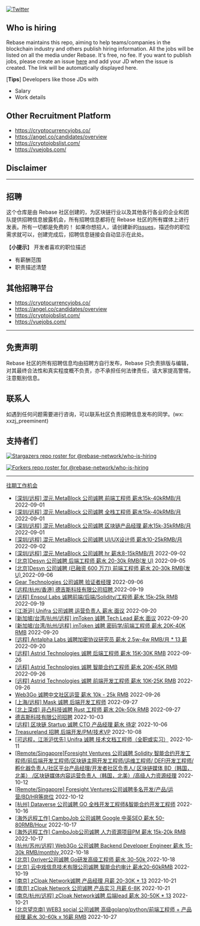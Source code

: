 [![Twitter](https://img.shields.io/twitter/url?label=Rebase&url=https%3A%2F%2Ftwitter.com%2FRebaseCommunity)](https://twitter.com/RebaseCommunity)

## Who is hiring

Rebase maintains this repo, aiming to help teams/companies in the blockchain industry and others publish hiring information. All the jobs will be listed on all the media under Rebase. It's free, no fee.
If you want to publish jobs, please create an issue [here](https://github.com/rebase-network/who-is-hiring/issues/) and add your JD when the issue is created. The link will be automatically displayed here.

[**Tips**]
Developers like those JDs with
- Salary
- Work details

## Other Recruitment Platform

- https://cryptocurrencyjobs.co/
- https://angel.co/candidates/overview
- https://cryptojobslist.com/
- https://vuejobs.com/

## Disclaimer

---

## 招聘

这个仓库是由 Rebase 社区创建的，为区块链行业以及其他各行各业的企业和团队提供招聘信息披露机会，所有招聘信息都将在 Rebase 社区的所有媒体上进行发表。所有一切都是免费的！
如果你想招人，请创建新的[issues](https://github.com/rebase-network/who-is-hiring/issues/)，描述你的职位需求就可以，创建完成后，招聘信息链接会自动显示在此处。

【**小提示**】
开发者喜欢的职位描述
- 有薪酬范围
- 职责描述清楚

## 其他招聘平台
- https://cryptocurrencyjobs.co/
- https://angel.co/candidates/overview
- https://cryptojobslist.com/
- https://vuejobs.com/

---

## 免责声明

Rebase 社区的所有招聘信息均由招聘方自行发布，Rebase 只负责排版与编辑，对其最终合法性和真实程度概不负责，亦不承担任何法律责任，请大家提高警惕，注意甄别信息。

## 联系人
如遇到任何问题需要进行咨询，可以联系社区负责招聘信息发布的同学。(wx: xxzj_preeminent)

## 支持者们
[![Stargazers repo roster for @rebase-network/who-is-hiring](https://reporoster.com/stars/rebase-network/who-is-hiring)](https://github.com/rebase-network/who-is-hiring/stargazers)

[![Forkers repo roster for @rebase-network/who-is-hiring](https://reporoster.com/forks/rebase-network/who-is-hiring)](https://github.com/rebase-network/who-is-hiring/network/members)

---

[往期工作机会](./jobs.md)

- [[深圳/远程] 混元 MetaBlock 公司诚聘 前端工程师 薪水15k-40kRMB/月](https://github.com/rebase-network/who-is-hiring/issues/186) 2022-09-01
- [[深圳/远程] 混元 MetaBlock 公司诚聘 全栈工程师 薪水15k-40kRMB/月](https://github.com/rebase-network/who-is-hiring/issues/187) 2022-09-01
- [[深圳/远程] 混元 MetaBlock 公司诚聘 区块链产品经理 薪水15k-35kRMB/月](https://github.com/rebase-network/who-is-hiring/issues/188) 2022-09-01
- [[深圳/远程] 混元 MetaBlock 公司诚聘 UI/UX设计师 薪水10-25kRMB/月](https://github.com/rebase-network/who-is-hiring/issues/189) 2022-09-02
- [[深圳/远程] 混元 MetaBlock 公司诚聘 hr 薪水8-15kRMB/月](https://github.com/rebase-network/who-is-hiring/issues/190) 2022-09-02
- [[北京]Desyn 公司诚聘 后端工程师 薪水 20-30k RMB(发 U)](https://github.com/rebase-network/who-is-hiring/issues/191) 2022-09-05
- [[北京]Desyn 公司诚聘 (已融资 600 万刀) 前端工程师 薪水 20-30k RMB(发 U) ](https://github.com/rebase-network/who-is-hiring/issues/192) 2022-09-06
- [Gear Technologies 公司诚聘 验证者经理](https://github.com/rebase-network/who-is-hiring/issues/193) 2022-09-06
- [[远程/杭州/香港] 德吉斯科技有限公司招聘 ](https://github.com/rebase-network/who-is-hiring/issues/194) 2022-09-19
- [[远程] Ensoul Labs 诚聘前端/后端/Solidity/工程师 薪水 15k-25k RMB](https://github.com/rebase-network/who-is-hiring/issues/195) 2022-09-19
- [[江浙沪] Unifra 公司诚聘 运营负责人 薪水 面议](https://github.com/rebase-network/who-is-hiring/issues/196) 2022-09-20
- [[新加坡/台湾/杭州/远程] imToken 诚聘 Tech Lead 薪水 面议](https://github.com/rebase-network/who-is-hiring/issues/197) 2022-09-20
- [[新加坡/台湾/杭州/远程] imToken 诚聘 密码学/前端工程师 薪水 20K-40K RMB](https://github.com/rebase-network/who-is-hiring/issues/198) 2022-09-20
- [[远程] Antalpha Labs 诚聘加密协议研究员 薪水 2.5w-4w RMB/月 * 13 薪](https://github.com/rebase-network/who-is-hiring/issues/199) 2022-09-20
- [[远程] Astrid Technologies 诚聘 后端工程师 薪水 15K-30K RMB](https://github.com/rebase-network/who-is-hiring/issues/200) 2022-09-26
- [[远程] Astrid Technologies 诚聘 智能合约工程师 薪水 20K-45K RMB](https://github.com/rebase-network/who-is-hiring/issues/201) 2022-09-26
- [[远程] Astrid Technologies 诚聘 前端开发工程师 薪水 10K-25K RMB](https://github.com/rebase-network/who-is-hiring/issues/202) 2022-09-26
- [Web3Go 诚聘中文社区运营 薪水 10k - 25k RMB](https://github.com/rebase-network/who-is-hiring/issues/203) 2022-09-26
- [[上海/远程] Mask 诚聘 后端开发工程师](https://github.com/rebase-network/who-is-hiring/issues/204) 2022-09-27
- [[北上深成] 非凸科技诚聘 Rust 工程师 薪水 20k-50k RMB](https://github.com/rebase-network/who-is-hiring/issues/205) 2022-09-27
- [德吉斯科技有限公司招聘](https://github.com/rebase-network/who-is-hiring/issues/206) 2022-10-03
- [[远程] 区块链 Startup 诚聘 CTO 产品经理  薪水 待定](https://github.com/rebase-network/who-is-hiring/issues/207) 2022-10-06
- [Treasureland 招聘 后端开发/PM/技术VP](https://github.com/rebase-network/who-is-hiring/issues/208) 2022-10-08
- [[可远程，江浙沪优先] Unifra 诚聘 技术文档工程师（全职或实习）](https://github.com/rebase-network/who-is-hiring/issues/209) 2022-10-11
- [[Remote/Singapore]Foresight  Ventures 公司诚聘  Solidity 智能合约开发工程师/前后端开发工程师/区块链主网开发工程师/运维工程师/ DEFI开发工程师/孵化器负责人/社区平台产品经理/开发者社区负责人/ 区块链媒体 BD（韩国，北美） /区块链媒体内容运营负责人（韩国，北美）/高级人力资源经理](https://github.com/rebase-network/who-is-hiring/issues/210) 2022-10-12
- [[Remote/Singapore] Foresight Ventures公司诚聘多名开发/产品/运营/BD/HR等岗位](https://github.com/rebase-network/who-is-hiring/issues/211) 2022-10-12
- [[杭州] Dataverse 公司诚聘 GO 全栈开发工程师&智能合约开发工程师](https://github.com/rebase-network/who-is-hiring/issues/212) 2022-10-16
- [[海外远程工作] CamboJob 公司诚聘 Google 中英SEO 薪水 50-80RMB/Hour](https://github.com/rebase-network/who-is-hiring/issues/213) 2022-10-17
- [[海外远程工作] CamboJob公司诚聘 人力资源项目PM 薪水 15k-20k RMB](https://github.com/rebase-network/who-is-hiring/issues/214) 2022-10-17
- [[杭州/苏州/远程] Web3Go 公司诚聘 Backend Developer Engineer 薪水 15-30k RMB/monthly ](https://github.com/rebase-network/who-is-hiring/issues/215) 2022-10-18
- [[北京] 0xriver公司诚聘 Go研发高级工程师 薪水 30-50k ](https://github.com/rebase-network/who-is-hiring/issues/216) 2022-10-18
- [[北京] 云中戏信息技术有限公司诚聘  智能合约审计 薪水20-60kRMB](https://github.com/rebase-network/who-is-hiring/issues/217) 2022-10-19
- [[南京] zCloak Network诚聘 产品经理 月薪 20-30K * 13](https://github.com/rebase-network/who-is-hiring/issues/218) 2022-10-21
- [[南京] zCloak Network 公司诚聘 产品实习 月薪 6-8K](https://github.com/rebase-network/who-is-hiring/issues/219) 2022-10-21
- [[南京/杭州/远程] zCloak Network诚聘 后端lead 薪水 30-50K * 13](https://github.com/rebase-network/who-is-hiring/issues/220) 2022-10-21
- [[北京望京南] WEB3 social 公司诚聘 高级golang/python/前端工程师 + 产品经理 薪水 30-60k x 16薪 RMB](https://github.com/rebase-network/who-is-hiring/issues/221) 2022-10-27
